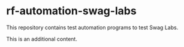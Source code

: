 # rf-automation-swag-labs
This repository contains test automation programs to test Swag Labs.

This is an additional content.